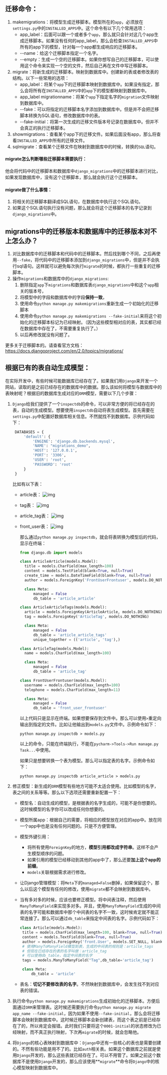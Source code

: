 ## 迁移命令：

1. makemigrations：将模型生成迁移脚本。模型所在的`app`，必须放在`settings.py`中的`INSTALLED_APPS`中。这个命令有以下几个常用选项：
   - app_label：后面可以跟一个或者多个`app`，那么就只会针对这几个app生成迁移脚本。如果没有任何的app_label，那么会检查`INSTALLED_APPS`中所有的app下的模型，针对每一个app都生成响应的迁移脚本。
   - --name：给这个迁移脚本指定一个名字。
   - --empty：生成一个空的迁移脚本。如果你想写自己的迁移脚本，可以使用这个命令来实现一个空的文件，然后自己再在文件中写迁移脚本。
2. migrate：将新生成的迁移脚本。映射到数据库中。创建新的表或者修改表的结构。以下一些常用的选项：
   - app_label：将某个`app`下的迁移脚本映射到数据库中。如果没有指定，那么会将所有在`INSTALLED_APPS`中的`app`下的模型都映射到数据库中。
   - app_label migrationname：将某个`app`下指定名字的`migration`文件映射到数据库中。
   - --fake：可以将指定的迁移脚本名字添加到数据库中。但是并不会把迁移脚本转换为SQL语句，修改数据库中的表。
   - --fake-initial：将第一次生成的迁移文件版本号记录在数据库中。但并不会真正的执行迁移脚本。
3. showmigrations：查看某个app下的迁移文件。如果后面没有app，那么将查看`INSTALLED_APPS`中所有的迁移文件。
4. sqlmigrate：查看某个迁移文件在映射到数据库中的时候，转换的`SQL`语句。

#### migrate怎么判断哪些迁移脚本需要执行：
他会将代码中的迁移脚本和数据库中`django_migrations`中的迁移脚本进行对比，如果发现数据库中，没有这个迁移脚本，那么就会执行这个迁移脚本。

#### migrate做了什么事情：
1. 将相关的迁移脚本翻译成SQL语句，在数据库中执行这个SQL语句。
2. 如果这个SQL语句执行没有问题，那么就会将这个迁移脚本的名字记录到`django_migrations`中。

## migrations中的迁移版本和数据库中的迁移版本对不上怎么办？

1. 对比数据库中的迁移脚本和代码中的迁移脚本。然后找到哪个不同，之后再使用`--fake`，将代码中的迁移脚本添加到`django_migrations`中，但是并不会执行sql语句。这样就可以避免每次执行`migrate`的时候，都执行一些重复的迁移脚本。
2. 操作`migrations`和数据库中的`django_migrations`:
   1. 删除指定`app`下`migrations`和数据库表`django_migrations`中和这个`app`相关的版本号，
   2. 将模型中的字段和数据库中的字段**保持一致**，
   3. 使用命令`python manage.py makemigrations`重新生成一个初始化的迁移脚本
   4. 使用命令`python manage.py makemigrations --fake-initial`来将这个初始化的迁移脚本标记为已经映射。（因为这些模型相对应的表，其实都已经在数据库中存在了，不需要重复执行了。）
   5. 以后再修改就没有问题了。

更多关于迁移脚本的。请查看官方文档：https://docs.djangoproject.com/en/2.0/topics/migrations/

## 根据已有的表自动生成模型：

在实际开发中，有些时候可能数据库已经存在了。如果我们用`Django`来开发一个网站，读取的是之前已经存在的数据库中的数据。那么该如何将模型与数据库中的表映射呢？根据旧的数据库生成对应的`ORM`模型，需要以下几个步骤：

1. `Django`给我们提供了一个`inspectdb`的命令，可以非常方便的将已经存在的表，自动的生成模型。想要使用`inspectdb`自动将表生成模型。首先需要在`settings.py`中配置好数据库相关信息。不然就找不到数据库。示例代码如下：

   ```python
    DATABASES = {
        'default': {
            'ENGINE': 'django.db.backends.mysql',
            'NAME': "migrations_demo",
            'HOST': '127.0.0.1',
            'PORT': '3306',
            'USER': 'root',
            'PASSWORD': 'root'
        }
    }
   ```

   比如有以下表：

   - article表：
     ![img](./Images/article表.png)

   - tag表：
     ![img](./Images//tag表.png)

   - article_tag表：
     ![img](./Images/article_tag表.png)

   - front_user表：
     ![img](./Images/frontuser.png)

     那么通过`python manage.py inspectdb`，就会将表转换为模型后的代码，显示在终端：

     ```python
     from django.db import models
     
     class ArticleArticle(models.Model):
       title = models.CharField(max_length=100)
       content = models.TextField(blank=True, null=True)
       create_time = models.DateTimeField(blank=True, null=True)
       author = models.ForeignKey('FrontUserFrontuser', models.DO_NOTHING, blank=True, null=True)
     
       class Meta:
           managed = False
           db_table = 'article_article'
     
     class ArticleArticleTags(models.Model):
       article = models.ForeignKey(ArticleArticle, models.DO_NOTHING)
       tag = models.ForeignKey('ArticleTag', models.DO_NOTHING)
     
       class Meta:
           managed = False
           db_table = 'article_article_tags'
           unique_together = (('article', 'tag'),)
     
     class ArticleTag(models.Model):
       name = models.CharField(max_length=100)
     
       class Meta:
           managed = False
           db_table = 'article_tag'
     
     class FrontUserFrontuser(models.Model):
       username = models.CharField(max_length=100)
       telephone = models.CharField(max_length=11)
     
       class Meta:
           managed = False
           db_table = 'front_user_frontuser'
     ```

     以上代码只是显示在终端。如果想要保存到文件中。那么可以使用`>`重定向输出到指定的文件。比如让他输出到`models.py`文件中。示例命令如下：

     ```shell
     python manage.py inspectdb > models.py
     ```

     以上的命令，只能在终端执行，不能在`pycharm->Tools->Run manage.py Task...`中使用。

     如果只是想要转换一个表为模型。那么可以指定表的名字。示例命令如下：

     ```shell
     python manage.py inspectdb article_article > models.py
     ```

2. 修正模型：新生成的`ORM`模型有些地方可能不太适合使用。比如模型的名字，表之间的关系等等。那么以下选项还需要重新配置一下：

   - 模型名：自动生成的模型，是根据表的名字生成的，可能不是你想要的。这时候模型的名字你可以改成任何你想要的。

   - 模型所属app：根据自己的需要，将相应的模型放在对应的app中。放在同一个app中也是没有任何问题的。只是不方便管理。

   - 模型外键引用：

     - 将所有使用`ForeignKey`的地方，**模型引用都改成字符串**。这样不会产生模型顺序的问题。
     - 如果引用的模型已经移动到其他的app中了，那么还要**加上这个app的前缀**。
     - `models`关联根据需求进行修改。

   - 让Django管理模型：将`Meta`下的`managed=False`删掉，如果保留这个，那么以后这个模型有任何的修改，使用`migrate`都不会映射到数据库中。

   - 当有多对多的时候，应该也要修正模型。将中间表注释，然后使用`ManyToManyField`来实现多对多。并且，使用`ManyToManyField`生成的中间表的名字可能和数据库中那个中间表的名字不一致，这时候肯定就不能正常连接了。那么可以通过`db_table`来指定中间表的名字。示例代码如下：

     ```python
     class Article(models.Model):
      title = models.CharField(max_length=100, blank=True, null=True)
      content = models.TextField(blank=True, null=True)
      author = models.ForeignKey('front.User', models.SET_NULL, blank=True, null=True)
      # 使用ManyToManyField模型到表，生成的中间表的规则是：article_tags
      # 但现在已经存在的表的名字叫做：article_tag
      # 可以使用db_table，指定中间表的名字
      tags = models.ManyToManyField("Tag",db_table='article_tag')
     
      class Meta:
          db_table = 'article'
     ```

   - 表名：**切记不要修改表的名字**。不然映射到数据库中，会发生找不到对应表的错误。

3. 执行命令`python manage.py makemigrations`生成初始化的迁移脚本。方便后面通过`ORM`来管理表。这时候还需要执行命令`python manage.py migrate app_name --fake-initial`，因为如果不使用`--fake-initial`，那么会将迁移脚本会映射到数据库中。这时候迁移脚本会新创建表，而这个表之前是已经存在了的，所以肯定会报错。此时我们只要将这个`0001-initial`的状态修改为已经映射，而不真正执行映射，下次再`migrate`的时候，就会忽略他。

4. 将`Django`的核心表映射到数据库中：`Django`中还有一些核心的表也是需要创建的。不然有些功能是用不了的。比如`auth`相关表。如果这个数据库之前就是使用`Django`开发的，那么这些表就已经存在了。可以不用管了。如果之前这个数据库不是使用`Django`开发的，那么应该使用**`migrate`**命令将`Django`中的核心模型映射到数据库中。